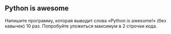## Python is awesome

Напишите программу, которая выводит слова «Python is awesome!» (без кавычек) 10 раз.
Попробуйте уложиться максимум в 2 строчки кода.